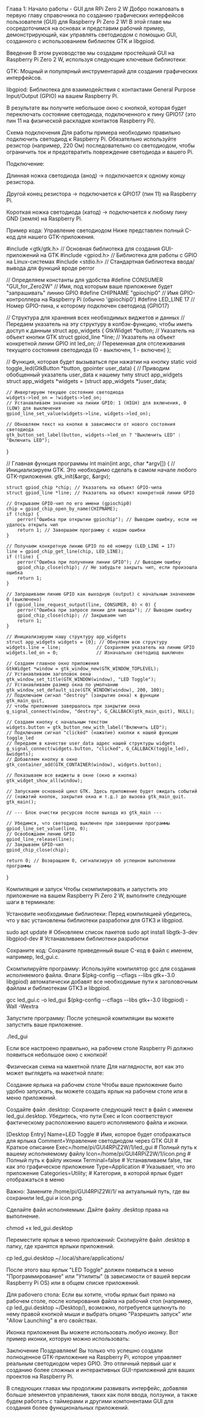 Глава 1: Начало работы - GUI для RPi Zero 2 W
Добро пожаловать в первую главу справочника по созданию графических интерфейсов пользователя (GUI) для Raspberry Pi Zero 2 W! В этой главе мы сосредоточимся на основах и представим рабочий пример, демонстрирующий, как управлять светодиодом с помощью GUI, созданного с использованием библиотек GTK и libgpiod.

Введение
В этом руководстве мы создадим простейший GUI на Raspberry Pi Zero 2 W, используя следующие ключевые библиотеки:

GTK: Мощный и популярный инструментарий для создания графических интерфейсов.

libgpiod: Библиотека для взаимодействия с контактами General Purpose Input/Output (GPIO) на вашем Raspberry Pi.

В результате вы получите небольшое окно с кнопкой, которая будет переключать состояние светодиода, подключенного к пину GPIO17 (это пин 11 на физической раскладке контактов Raspberry Pi).

Схема подключения
Для работы примера необходимо правильно подключить светодиод к Raspberry Pi. Обязательно используйте резистор (например, 220 Ом) последовательно со светодиодом, чтобы ограничить ток и предотвратить повреждение светодиода и вашего Pi.

Подключение:

Длинная ножка светодиода (анод) → подключается к одному концу резистора.

Другой конец резистора → подключается к GPIO17 (пин 11) на Raspberry Pi.

Короткая ножка светодиода (катод) → подключается к любому пину GND (земля) на Raspberry Pi.

Пример кода: Управление светодиодом
Ниже представлен полный C-код для нашего GTK-приложения.

#include <gtk/gtk.h> // Основная библиотека для создания GUI-приложений на GTK
#include <gpiod.h>   // Библиотека для работы с GPIO на Linux-системах
#include <stdio.h>   // Стандартная библиотека ввода/вывода для функций вроде perror

// Определяем константы для удобства
#define CONSUMER "GUI_for_Zero2W" // Имя, под которым ваше приложение будет "запрашивать" линию GPIO
#define CHIPNAME "gpiochip0"      // Имя GPIO-контроллера на Raspberry Pi (обычно 'gpiochip0')
#define LED_LINE 17               // Номер GPIO-пина, к которому подключен светодиод (GPIO17)

// Структура для хранения всех необходимых виджетов и данных
// Передаем указатель на эту структуру в колбэк-функцию, чтобы иметь доступ к данным
struct app_widgets {
    GtkWidget *button;          // Указатель на объект кнопки GTK
    struct gpiod_line *line;    // Указатель на объект конкретной линии GPIO
    int led_on;                 // Переменная для отслеживания текущего состояния светодиода (0 - выключен, 1 - включен)
};

// Функция, которая будет вызываться при нажатии на кнопку
static void toggle_led(GtkButton *button, gpointer user_data) {
    // Приводим обобщенный указатель user_data к нашему типу struct app_widgets
    struct app_widgets *widgets = (struct app_widgets *)user_data;

    // Инвертируем текущее состояние светодиода
    widgets->led_on = !widgets->led_on;
    // Устанавливаем значение на линии GPIO: 1 (HIGH) для включения, 0 (LOW) для выключения
    gpiod_line_set_value(widgets->line, widgets->led_on);

    // Обновляем текст на кнопке в зависимости от нового состояния светодиода
    gtk_button_set_label(button, widgets->led_on ? "Выключить LED" : "Включить LED");
}

// Главная функция программы
int main(int argc, char *argv[]) {
    // Инициализируем GTK. Это необходимо сделать в самом начале любого GTK-приложения.
    gtk_init(&argc, &argv);

    struct gpiod_chip *chip; // Указатель на объект GPIO-чипа
    struct gpiod_line *line; // Указатель на объект конкретной линии GPIO

    // Открываем GPIO-чип по его имени (gpiochip0)
    chip = gpiod_chip_open_by_name(CHIPNAME);
    if (!chip) {
        perror("Ошибка при открытии gpiochip"); // Выводим ошибку, если не удалось открыть чип
        return 1; // Завершаем программу с кодом ошибки
    }

    // Получаем конкретную линию GPIO по её номеру (LED_LINE = 17)
    line = gpiod_chip_get_line(chip, LED_LINE);
    if (!line) {
        perror("Ошибка при получении линии GPIO"); // Выводим ошибку
        gpiod_chip_close(chip); // Не забудьте закрыть чип, если произошла ошибка
        return 1;
    }

    // Запрашиваем линию GPIO как выходную (output) с начальным значением 0 (выключено)
    if (gpiod_line_request_output(line, CONSUMER, 0) < 0) {
        perror("Ошибка при запросе линии для вывода"); // Выводим ошибку
        gpiod_chip_close(chip); // Закрываем чип
        return 1;
    }

    // Инициализируем нашу структуру app_widgets
    struct app_widgets widgets = {0}; // Обнуляем всю структуру
    widgets.line = line;             // Сохраняем указатель на линию GPIO
    widgets.led_on = 0;              // Изначально светодиод выключен

    // Создаем главное окно приложения
    GtkWidget *window = gtk_window_new(GTK_WINDOW_TOPLEVEL);
    // Устанавливаем заголовок окна
    gtk_window_set_title(GTK_WINDOW(window), "LED Toggle");
    // Устанавливаем размер окна по умолчанию
    gtk_window_set_default_size(GTK_WINDOW(window), 200, 100);
    // Подключаем сигнал "destroy" (закрытие окна) к функции gtk_main_quit,
    // чтобы приложение завершалось при закрытии окна
    g_signal_connect(window, "destroy", G_CALLBACK(gtk_main_quit), NULL);

    // Создаем кнопку с начальным текстом
    widgets.button = gtk_button_new_with_label("Включить LED");
    // Подключаем сигнал "clicked" (нажатие) кнопки к нашей функции toggle_led
    // Передаем в качестве user_data адрес нашей структуры widgets
    g_signal_connect(widgets.button, "clicked", G_CALLBACK(toggle_led), &widgets);
    // Добавляем кнопку в окно
    gtk_container_add(GTK_CONTAINER(window), widgets.button);

    // Показываем все виджеты в окне (окно и кнопка)
    gtk_widget_show_all(window);

    // Запускаем основной цикл GTK. Здесь приложение будет ожидать событий
    // (нажатий кнопок, закрытия окна и т.д.) до вызова gtk_main_quit.
    gtk_main();

    // --- Блок очистки ресурсов после выхода из gtk_main ---

    // Убедимся, что светодиод выключен при завершении программы
    gpiod_line_set_value(line, 0);
    // Освобождаем линию GPIO
    gpiod_line_release(line);
    // Закрываем GPIO-чип
    gpiod_chip_close(chip);

    return 0; // Возвращаем 0, сигнализируя об успешном выполнении программы
}

Компиляция и запуск
Чтобы скомпилировать и запустить это приложение на вашем Raspberry Pi Zero 2 W, выполните следующие шаги в терминале:

Установите необходимые библиотеки:
Перед компиляцией убедитесь, что у вас установлены библиотеки разработки для GTK3 и libgpiod.

sudo apt update                 # Обновляем список пакетов
sudo apt install libgtk-3-dev libgpiod-dev # Устанавливаем библиотеки разработки

Сохраните код:
Сохраните приведенный выше C-код в файл с именем, например, led_gui.c.

Скомпилируйте программу:
Используйте компилятор gcc для создания исполняемого файла. Флаги $(pkg-config --cflags --libs gtk+-3.0 libgpiod) автоматически добавят все необходимые пути к заголовочным файлам и библиотекам GTK3 и libgpiod.

gcc led_gui.c -o led_gui $(pkg-config --cflags --libs gtk+-3.0 libgpiod) -Wall -Wextra

Запустите программу:
После успешной компиляции вы можете запустить ваше приложение.

./led_gui

Если все настроено правильно, на рабочем столе Raspberry Pi должно появиться небольшое окно с кнопкой!

Физическая схема на макетной плате
Для наглядности, вот как это может выглядеть на макетной плате:

Создание ярлыка на рабочем столе
Чтобы ваше приложение было удобно запускать, вы можете создать ярлык на рабочем столе или в меню приложений.

Создайте файл .desktop:
Сохраните следующий текст в файл с именем led_gui.desktop. Убедитесь, что пути Exec и Icon соответствуют фактическому расположению вашего исполняемого файла и иконки.

[Desktop Entry]
Name=LED Toggle                     # Имя, которое будет отображаться для ярлыка
Comment=Управление светодиодом через GTK GUI # Краткое описание
Exec=/home/pi/GUI4RPiZ2W/1/led_gui  # Полный путь к вашему исполняемому файлу
Icon=/home/pi/GUI4RPiZ2W/1/icon.png # Полный путь к файлу иконки
Terminal=false                      # Устанавливаем false, так как это графическое приложение
Type=Application                    # Указывает, что это приложение
Categories=Utility;                 # Категория, в которой ярлык будет отображаться в меню

Важно: Замените /home/pi/GUI4RPiZ2W/1/ на актуальный путь, где вы сохранили led_gui и icon.png.

Сделайте файл исполняемым:
Дайте файлу .desktop права на выполнение.

chmod +x led_gui.desktop

Переместите ярлык в меню приложений:
Скопируйте файл .desktop в папку, где хранятся ярлыки приложений.

cp led_gui.desktop ~/.local/share/applications/

После этого ваш ярлык "LED Toggle" должен появиться в меню "Программирование" или "Утилиты" (в зависимости от вашей версии Raspberry Pi OS) или в общем списке приложений.

Для рабочего стола:
Если вы хотите, чтобы ярлык был прямо на рабочем столе, после копирования файла на рабочий стол (например, cp led_gui.desktop ~/Desktop/), возможно, потребуется щелкнуть по нему правой кнопкой мыши и выбрать опцию "Разрешить запуск" или "Allow Launching" в его свойствах.

Иконка приложения
Вы можете использовать любую иконку. Вот пример иконки, которую можно использовать:

Заключение
Поздравляем! Вы только что успешно создали полноценное GTK-приложение на Raspberry Pi, которое управляет реальным светодиодом через GPIO. Это отличный первый шаг к созданию более сложных и интерактивных GUI-приложений для ваших проектов на Raspberry Pi.

В следующих главах мы продолжим развивать интерфейс, добавляя больше элементов управления, таких как поля ввода, ползунки, а также будем работать с таймерами и другими компонентами GUI для создания более функциональных приложений.
